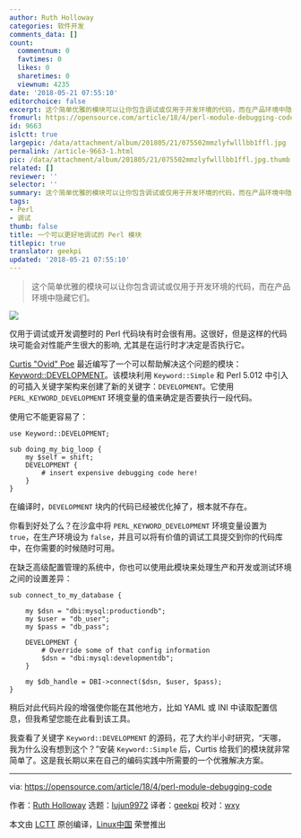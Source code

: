 ```yaml
---
author: Ruth Holloway
categories: 软件开发
comments_data: []
count:
  commentnum: 0
  favtimes: 0
  likes: 0
  sharetimes: 0
  viewnum: 4235
date: '2018-05-21 07:55:10'
editorchoice: false
excerpt: 这个简单优雅的模块可以让你包含调试或仅用于开发环境的代码，而在产品环境中隐藏它们。
fromurl: https://opensource.com/article/18/4/perl-module-debugging-code
id: 9663
islctt: true
largepic: /data/attachment/album/201805/21/075502mmzlyfwlllbb1ffl.jpg
permalink: /article-9663-1.html
pic: /data/attachment/album/201805/21/075502mmzlyfwlllbb1ffl.jpg.thumb.jpg
related: []
reviewer: ''
selector: ''
summary: 这个简单优雅的模块可以让你包含调试或仅用于开发环境的代码，而在产品环境中隐藏它们。
tags:
- Perl
- 调试
thumb: false
title: 一个可以更好地调试的 Perl 模块
titlepic: true
translator: geekpi
updated: '2018-05-21 07:55:10'
---
```



> 
> 这个简单优雅的模块可以让你包含调试或仅用于开发环境的代码，而在产品环境中隐藏它们。
> 
> 
> 


![](/data/attachment/album/201805/21/075502mmzlyfwlllbb1ffl.jpg)


仅用于调试或开发调整时的 Perl 代码块有时会很有用。这很好，但是这样的代码块可能会对性能产生很大的影响, 尤其是在运行时才决定是否执行它。


[Curtis "Ovid" Poe](https://metacpan.org/author/OVID) 最近编写了一个可以帮助解决这个问题的模块：[Keyword::DEVELOPMENT](https://metacpan.org/pod/release/OVID/Keyword-DEVELOPMENT-0.04/lib/Keyword/DEVELOPMENT.pm)。该模块利用 `Keyword::Simple` 和 Perl 5.012 中引入的可插入关键字架构来创建了新的关键字：`DEVELOPMENT`。它使用 `PERL_KEYWORD_DEVELOPMENT` 环境变量的值来确定是否要执行一段代码。


使用它不能更容易了：



```
use Keyword::DEVELOPMENT;

sub doing_my_big_loop {
    my $self = shift;
    DEVELOPMENT {
        # insert expensive debugging code here!
    }
}

```

在编译时，`DEVELOPMENT` 块内的代码已经被优化掉了，根本就不存在。


你看到好处了么？在沙盒中将 `PERL_KEYWORD_DEVELOPMENT` 环境变量设置为 `true`，在生产环境设为 `false`，并且可以将有价值的调试工具提交到你的代码库中，在你需要的时候随时可用。


在缺乏高级配置管理的系统中，你也可以使用此模块来处理生产和开发或测试环境之间的设置差异：



```
sub connect_to_my_database {

    my $dsn = "dbi:mysql:productiondb";
    my $user = "db_user";
    my $pass = "db_pass";

    DEVELOPMENT {
        # Override some of that config information
        $dsn = "dbi:mysql:developmentdb";
    }

    my $db_handle = DBI->connect($dsn, $user, $pass);
}

```

稍后对此代码片段的增强使你能在其他地方，比如 YAML 或 INI 中读取配置信息，但我希望您能在此看到该工具。


我查看了关键字 `Keyword::DEVELOPMENT` 的源码，花了大约半小时研究，“天哪，我为什么没有想到这个？”安装 `Keyword::Simple` 后，Curtis 给我们的模块就非常简单了。这是我长期以来在自己的编码实践中所需要的一个优雅解决方案。




---


via: <https://opensource.com/article/18/4/perl-module-debugging-code>


作者：[Ruth Holloway](https://opensource.com/users/druthb) 选题：[lujun9972](https://github.com/lujun9972) 译者：[geekpi](https://github.com/geekpi) 校对：[wxy](https://github.com/wxy)


本文由 [LCTT](https://github.com/LCTT/TranslateProject) 原创编译，[Linux中国](https://linux.cn/) 荣誉推出